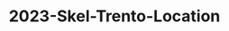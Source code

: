 ---
schema: default
title: 2023-Skel-Trento-Location
organization: Unitn  # Copyright Holders in the config file
notes: Location information using GPS connections. (table location)
resources:
- name: codebook
      # URL must link to the corresponding codebook
  url: >-
    https://datascientiafoundation.github.io/LivePeople-Documentation/codebooks/2023_SKEL_Trento_location.html
  format: html
license: >-
  ./../../resources/2023LivePeopleLicense.html
dataset_name: Location
location: Trento (IT)
latitude_map: 46.04
longitude_map: 11.07
start_date: 2023-05-12T02:15
end_date: 2023-06-12T02:15
dataset_type: Sensors
sensor_type: Position
size: 14.50 MB
dataset_format: parquet
other_format: csv
number_participants: 58
language: Not Applicable
collection_name: skel
project_url: <a href="https://ds.datascientia.eu/community/public/projects/">Datascientia
  community project</a>
5_stars: 3  # Fixed value
publication_date: 2024-11-16 14:20:03  # Current timestamp
identifier: 008.AAAQ.AAA.BM  # Generated based on the defined rules
request_contact: datadistribution.knowdive@unitn.it
maintainer: Andrea Bontempelli  # Maintainer based on authors
maintainer_email: datadistribution.knowdive@unitn.it
category:
- Dataset
domain: Digital University
---